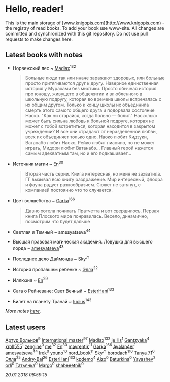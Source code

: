 # Hello, reader!
This is the main storage of [www.knigopis.com](http://www.knigopis.com) - the registry of read books.
To add your book use www-site. All changes are committed and synchronized with this git repository.
Do not use pull requests to make changes here.


## Latest books with notes
* Норвежский лес ~ [Madlax](users/158/158304782-vkontakte)<sup>132</sup>
    > Больные люди так или иначе заражают здоровых, или больные просто притягиваются друг к другу.
    > Наверное единственная история у Мураками без мистики.
    > Просто обычная история про юношу, живущего в общежитии и влюбленного в школьную подругу, которая во времена школы встречалась с их общим другом.
    > Только к концу школы их объединила смерть этого самого общего друга и подорвала состояние Наоко.
    > "Как ни старайся, когда больно — болит."
    > Насколько может быть сильна любовь к больной подруге, которая не может с тобой встретиться, которая находится в закрытом учреждении?
    > И все они страдают от неразделенной любви, всех их объединяет только одно. Наоко любит Кидзуки, Ватанабэ любит Наоко, Рейко любит пианино, но не может играть, Мидори любит Ватанабэ...
    > Главный герой кажется самым адекватным там, но и его подкашивает...

* Источник магии ~ [En](users/333/333646551-vkontakte)<sup>30</sup>
    > Вторая часть серии. Книга интересная, но меня не захватила. ГГ вызывал всю книгу раздражение. Мир интересный, флоора и фауна радует разнообразием. Сюжет не затянут, с компанией постоянно что то случается.

* Цвет волшебства ~ [Garka](users/115/115753719718250012620-google)<sup>166</sup>
    > Давно хотела почитать Пратчетта и вот свершилось. Первая книга Плоского мира понравилась. Весело, динамично, посмотрим что будет дальше

* Светлая и Темный ~ [amesyatseva](users/335/3358937-vkontakte)<sup>44</sup>

* Высшая правовая магическая академия. Ловушка для высшего лорда ~ [amesyatseva](users/335/3358937-vkontakte)<sup>43</sup>

* Последнее дело Даймонда ~ [Sky](users/118/118049897850017649660-google)<sup>71</sup>

* История  пропавшем ребенке ~ [Элла](users/100/1002037069862545-facebook)<sup>22</sup>

* Иллюзия ~ [En](users/333/333646551-vkontakte)<sup>29</sup>

* Сага о Рейневане: Свет Вечный ~ [EsterHani](users/305/30558181-vkontakte)<sup>133</sup>

* Билет на планету Транай ~ [lucius](users/838/83820536-yandex)<sup>143</sup>


_More notes [here](latest_books_with_notes.md)._


## Latest users
[Артур Вольнов](users/225/225880893-vkontakte)<sup>9</sup> 
[International master](users/741/74140988-vkontakte)<sup>97</sup> 
[Madlax](users/158/158304782-vkontakte)<sup>132</sup> 
[je_lis](users/117/117459010591942074929-google)<sup>1</sup> 
[Gantzyaka](users/113/113403981444089823417-google)<sup>4</sup> 
[kroll555](users/550/55069186-vkontakte)<sup>1</sup> 
[zengine](users/104/104039306433880382809-google)<sup>0</sup> 
[me](users/381/381417697-yandex)<sup>32</sup> 
[En](users/333/333646551-vkontakte)<sup>30</sup> 
[mavrentik](users/200/200666735-vkontakte)<sup>11</sup> 
[Garka](users/115/115753719718250012620-google)<sup>166</sup> 
[Avalan4er](users/116/116611107424732523972-google)<sup>1</sup> 
[amesyatseva](users/335/3358937-vkontakte)<sup>44</sup> 
[Irek](users/231/231587839-vkontakte)<sup>0</sup> 
[youno](users/302/302928912-vkontakte)<sup>10</sup> 
[nord_book](users/325/325862222-vkontakte)<sup>11</sup> 
[Sky](users/118/118049897850017649660-google)<sup>71</sup> 
[borodach](users/157/15706320-vkontakte)<sup>110</sup> 
[Tanya 71](users/131/131667662-vkontakte)<sup>0</sup> 
[Элла](users/100/1002037069862545-facebook)<sup>25</sup> 
[Andry-Bal](users/109/109232883876697421544-google)<sup>26</sup> 
[EsterHani](users/305/30558181-vkontakte)<sup>133</sup> 
[kpdemo](users/587/587843224-yandex)<sup>4</sup> 
[Aizo](users/114/114540976145781763458-google)<sup>0</sup> 
[Baturkina](users/200/2006244976058700-facebook)<sup>0</sup> 
[Yayashev](users/298/298204458-vkontakte)<sup>2</sup> 
[orli](users/106/106815402206046238798-google)<sup>0</sup> 
[Татьянка](users/233/233897014-vkontakte)<sup>0</sup> 
[Margo](users/114/1142697389168655-facebook)<sup>0</sup> 
[shabeeetnik](users/578/57892462-vkontakte)<sup>0</sup> 


_20.01.2018 08:59:15_
